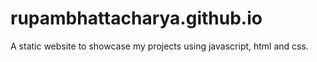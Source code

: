 # rupambhattacharya.github.io

A static website to showcase my projects using javascript, html and css.
